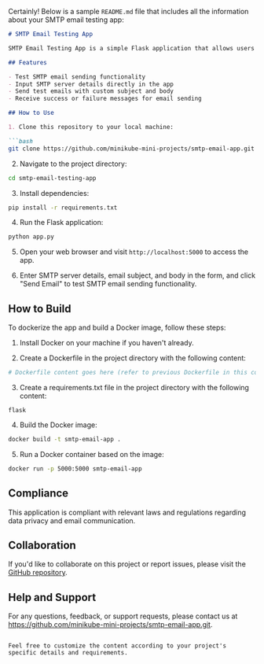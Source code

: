 Certainly! Below is a sample `README.md` file that includes all the information about your SMTP email testing app:

```markdown
# SMTP Email Testing App

SMTP Email Testing App is a simple Flask application that allows users to test SMTP email sending functionality by providing SMTP server details, email subject, and body.

## Features

- Test SMTP email sending functionality
- Input SMTP server details directly in the app
- Send test emails with custom subject and body
- Receive success or failure messages for email sending

## How to Use

1. Clone this repository to your local machine:

```bash
git clone https://github.com/minikube-mini-projects/smtp-email-app.git
```

2. Navigate to the project directory:

```bash
cd smtp-email-testing-app
```

3. Install dependencies:

```bash
pip install -r requirements.txt
```

4. Run the Flask application:

```bash
python app.py
```

5. Open your web browser and visit `http://localhost:5000` to access the app.

6. Enter SMTP server details, email subject, and body in the form, and click "Send Email" to test SMTP email sending functionality.

## How to Build

To dockerize the app and build a Docker image, follow these steps:

1. Install Docker on your machine if you haven't already.

2. Create a Dockerfile in the project directory with the following content:

```Dockerfile
# Dockerfile content goes here (refer to previous Dockerfile in this conversation)
```

3. Create a requirements.txt file in the project directory with the following content:

```
flask
```

4. Build the Docker image:

```bash
docker build -t smtp-email-app .
```

5. Run a Docker container based on the image:

```bash
docker run -p 5000:5000 smtp-email-app
```

## Compliance

This application is compliant with relevant laws and regulations regarding data privacy and email communication.

## Collaboration

If you'd like to collaborate on this project or report issues, please visit the [GitHub repository](https://github.com/yourusername/smtp-email-testing-app).

## Help and Support

For any questions, feedback, or support requests, please contact us at https://github.com/minikube-mini-projects/smtp-email-app.git.

```

Feel free to customize the content according to your project's specific details and requirements.